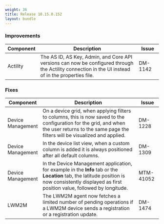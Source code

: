 ```yaml
---
weight: 36
title: Release 10.15.0.152
layout: bundle
---
```


<!--10.15.0.115 - 10.15.0.152-->


### Improvements

<div><table ><colgroup>
<col style="width: 15%;"><col style="width: 70%;"><col style="width: 15%;"></colgroup>
<thead><tr>
<th>
Component</th>
<th>
Description</th>
<th>
Issue</th>
</tr>
</thead><tbody>

<tr>
<td>
Actility</td>
<td>The AS ID, AS Key, Admin, and Core API versions can now be configured through the Actility connection in the UI instead of in the properties file.</td>
<td>
DM-1142</td>
</tr>

</tbody></table></div>


### Fixes

<div><table ><colgroup>
<col style="width: 15%;"><col style="width: 70%;"><col style="width: 15%;"></colgroup>
<thead><tr>
<th>
Component</th>
<th>
Description</th>
<th>
Issue</th>
</tr>
</thead><tbody>

<tr>
<td>
Device Management</td>
<td>On a device grid, when applying filters to columns, this is now saved to the configuration for the grid, and when the user returns to the same page the filters will be visualized and applied.</td>
<td>
DM-1228</td>
</tr>

<tr>
<td>
Device Management</td>
<td>In the device list view, when a custom column is added it is always positioned after all default columns.</td>
<td>
DM-1309</td>
</tr>

<tr>
<td>
Device Management</td>
<td>In the Device Management application, for example in the <b>Info</b> tab or the <b>Location</b> tab, the latitude position is now consistently displayed as first position value, followed by longitude.</td>
<td>
MTM-41052</td>
</tr>

<tr>
<td>
LWM2M</td>
<td>The LWM2M agent now fetches a limited number of pending operations if a LWM2M device sends a registration or a registration update.</td>
<td>
DM-1474</td>
</tr>

</tbody></table></div>
